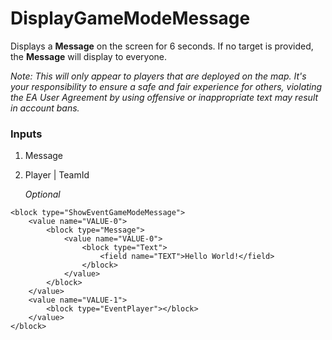 # DisplayGameModeMessage

Displays a **Message** on the screen for 6 seconds. If no target is provided, the **Message** will display to everyone.  
  
_Note: This will only appear to players that are deployed on the map. It\'s your responsibility to ensure a safe and fair experience for others, violating the EA User Agreement by using offensive or inappropriate text may result in account bans._

### Inputs

1. Message
2. Player | TeamId

    _Optional_

```blockly
<block type="ShowEventGameModeMessage">
    <value name="VALUE-0">
        <block type="Message">
            <value name="VALUE-0">
                <block type="Text">
                    <field name="TEXT">Hello World!</field>
                </block>
            </value>
        </block>
    </value>
    <value name="VALUE-1">
        <block type="EventPlayer"></block>
    </value>
</block>
```

